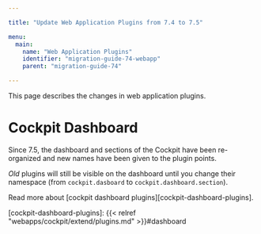 ```yaml
---

title: "Update Web Application Plugins from 7.4 to 7.5"

menu:
  main:
    name: "Web Application Plugins"
    identifier: "migration-guide-74-webapp"
    parent: "migration-guide-74"

---
```


This page describes the changes in web application plugins.

# Cockpit Dashboard

Since 7.5, the dashboard and sections of the Cockpit have been re-organized and new names have been given to the plugin points.

_Old_ plugins will still be visible on the dashboard until you change their namespace (from `cockpit.dasboard` to `cockpit.dashboard.section`).

Read more about [cockpit dashboard plugins][cockpit-dashboard-plugins].

[cockpit-dashboard-plugins]: {{< relref "webapps/cockpit/extend/plugins.md" >}}#dashboard
